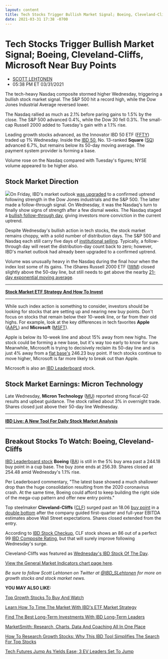 ```yaml
---
layout: content
title: Tech Stocks Trigger Bullish Market Signal; Boeing, Cleveland-Cliffs, Microsoft Near Buy Points
date: 2021-03-31 17:38 -0700
---
```



Tech Stocks Trigger Bullish Market Signal; Boeing, Cleveland-Cliffs, Microsoft Near Buy Points
===============================================================================================




* [SCOTT LEHTONEN](https://www.investors.com/author/lehtonens/ "Posts by SCOTT LEHTONEN")
* 05:38 PM ET 03/31/2021




The tech-heavy Nasdaq composite stormed higher Wednesday, triggering a bullish stock market signal. The S&P 500 hit a record high, while the Dow Jones Industrial Average reversed lower.




The Nasdaq rallied as much as 2.1% before paring gains to 1.5% by the close. The S&P 500 advanced 0.4%, while the Dow 30 fell 0.3%. The small-cap Russell 2000 added to Tuesday's gain with a 1.1% rise.


Leading growth stocks advanced, as the Innovator IBD 50 ETF ([FFTY](https://research.investors.com/quote.aspx?symbol=FFTY)) traded up 1% Wednesday. Inside the [IBD 50](https://research.investors.com/stock-lists/ibd-50/), No. 13-ranked **Square** ([SQ](https://research.investors.com/quote.aspx?symbol=SQ)) advanced 6.7%, but remains below its 50-day moving average. The payment system provider is forming a base.


Volume rose on the Nasdaq compared with Tuesday's figures; NYSE volume appeared to be higher also.


Stock Market Direction
----------------------


![](https://www.investors.com/wp-content/uploads/2021/03/MP033121-265x300.jpg)On Friday, IBD's market outlook [was upgraded](https://www.investors.com/market-trend/the-big-picture/stock-market-rallies-late-extends-rebound-leading-stocks-improve/) to a confirmed uptrend following strength in the Dow Jones industrials and the S&P 500. The latter made a follow-through signal. On Wednesday, it was the Nasdaq's turn to finally show signs of strength after a few dismal weeks. The Nasdaq staged a [bullish follow-through day](https://www.investors.com/how-to-invest/investors-corner/what-is-a-follow-through-day/), giving investors more conviction in the current uptrend.


Despite Wednesday's bullish action in tech stocks, the stock market remains choppy, with a solid number of distribution days. The S&P 500 and Nasdaq each still carry five days of [institutional selling](https://www.investors.com/how-to-invest/investors-corner/how-to-spot-stock-market-tops-track-the-distribution-days/). Typically, a follow-through day will reset the distribution-day count back to zero; however, IBD's market outlook had already been upgraded to a confirmed uptrend.


Volume was unusually heavy in the Nasdaq during the final hour when the index lost some of its gains. The iShares Russell 2000 ETF ([IWM](https://research.investors.com/quote.aspx?symbol=IWM)) closed slightly above the 50-day line, but still needs to get above the nearby [21-day exponential moving average](https://www.investors.com/how-to-invest/investors-corner/what-is-the-21-day-exponential-moving-average/).




---


[**Stock Market ETF Strategy And How To Invest**](https://www.investors.com/market-trend/ibds-etf-market-strategy/ibds-etf-market-strategy/)




---


While such index action is something to consider, investors should be looking for stocks that are setting up and nearing new buy points. Don't focus on stocks that remain below their 10-week line, or far from their old highs. For example, look at the key differences in tech favorites **Apple** ([AAPL](https://research.investors.com/quote.aspx?symbol=AAPL)) and **Microsoft** ([MSFT](https://research.investors.com/quote.aspx?symbol=MSFT)).


Apple is below its 10-week line and about 15% away from new highs. The stock could be forming a new base, but it's way too early to know for sure. Meanwhile, Microsoft is trying to decisively reclaim its 50-day line and is just 4% away from a [flat base's](https://www.investors.com/how-to-invest/investors-corner/chart-patterns-flat-base-dull-trade-positive-action/) 246.23 buy point. If tech stocks continue to move higher, Microsoft is far more likely to break out than Apple.


Microsoft is also an [IBD Leaderboard](https://leaderboard.investors.com/#/leaders/leadersnearabuypoint) stock.


Stock Market Earnings: Micron Technology
----------------------------------------


Late Wednesday, **Micron Technology** ([MU](https://research.investors.com/quote.aspx?symbol=MU)) reported strong fiscal-Q2 results and upbeat guidance. The stock rallied about 3% in overnight trade. Shares closed just above their 50-day line Wednesday.




---


**[IBD Live: A New Tool For Daily Stock Market Analysis](https://shop.investors.com/offer/splashresponsive.aspx?id=IBD-Live&src=A00433A&refcode=pdsoc%7Cggl%7Cibdlive%7C2019%7C11%7Cibdlive%7Cna%7C985802&intcode=invstcntnartcls|cms|ibdlive|2019|11|ibdlive|na|682843)**




---



Breakout Stocks To Watch: Boeing, Cleveland-Cliffs
--------------------------------------------------


[IBD Leaderboard stock](https://leaderboard.investors.com/#/leaders/leadersnearabuypoint) **Boeing** ([BA](https://research.investors.com/quote.aspx?symbol=BA)) is still in the 5% buy area past a 244.18 buy point in a cup base. The buy zone ends at 256.39. Shares closed at 254.48 amid Wednesday's 1.1% rise.


Per Leaderboard commentary, "The latest base showed a much shallower drop than the huge consolidation resulting from the 2020 coronavirus crash. At the same time, Boeing could afford to keep building the right side of the mega-cup pattern and offer new entry points."


Top steelmaker **Cleveland-Cliffs** ([CLF](https://research.investors.com/quote.aspx?symbol=CLF)) surged past an 18.06 [buy point](https://www.investors.com/how-to-invest/investors-corner/chart-reading-basics-how-a-buy-point-marks-a-time-of-opportunity/) in a [double bottom](https://www.investors.com/how-to-invest/investors-corner/how-to-invest-stock-market-double-bottom-inphi-stock-earnings/) after the company guided first-quarter and full-year EBITDA estimates above Wall Street expectations. Shares closed extended from the entry.


According to [IBD Stock Checkup](https://research.investors.com/stock-checkup/), CLF stock shows an 86 out of a perfect 99 [IBD Composite Rating](https://www.investors.com/how-to-invest/investors-corner/how-to-research-growth-stocks/), but that will surely improve following Wednesday's surge.


Cleveland-Cliffs was featured as [Wednesday's IBD Stock Of The Day](https://www.investors.com/research/ibd-stock-of-the-day/clf-stock-top-steelmaker-cleveland-cliffs-gives-strong-q1-2021-guidance/).


[View the General Market Indicators chart page here](https://www.investors.com/wp-content/uploads/2021/03/DailyGMI033121.pdf).


*Be sure to follow Scott Lehtonen on Twitter at [@IBD\_SLehtonen](https://twitter.com/IBD_SLehtonen) for more on growth stocks and stock market news.*


**YOU MAY ALSO LIKE:**


[Top Growth Stocks To Buy And Watch](https://www.investors.com/stock-lists/stocks-to-watch-top-rated-ipos-big-caps-and-growth-stocks/)


[Learn How To Time The Market With IBD's ETF Market Strategy](https://www.investors.com/market-trend/ibds-etf-market-strategy/ibds-etf-market-strategy/)


[Find The Best Long-Term Investments With IBD Long-Term Leaders](https://www.investors.com/research/ibd-long-term-leaders-screen)


[MarketSmith: Research, Charts, Data And Coaching All In One Place](https://www.investors.com/product/marketsmith/)


[How To Research Growth Stocks: Why This IBD Tool Simplifies The Search For Top Stocks](https://www.investors.com/how-to-invest/investors-corner/how-to-research-growth-stocks/)


[Tech Futures Jump As Yields Ease; 3 EV Leaders Set To Jump](https://www.investors.com/market-trend/stock-market-today/dow-jones-stock-market-rally-tresaury-yields-tesla-stock-nio-deliveries-xpeng-stock/)




